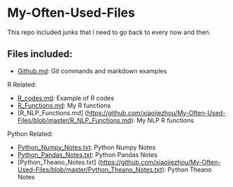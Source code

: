 # My-Often-Used-Files
This repo included junks that I need to go back to every now and then.


## Files included:
* [Github.md](https://github.com/xiaojiezhou/My-Often-Used-Files/blob/master/Github.md):  Git commands and markdown examples

R Related:
* [R_codes.md](https://github.com/xiaojiezhou/My-Often-Used-Files/blob/master/R_Codes.md):  Example of R codes
* [R_Functions.md](https://github.com/xiaojiezhou/My-Often-Used-Files/blob/master/R_Functions.md):  My R functions
* [R_NLP_Functions.md] (https://github.com/xiaojiezhou/My-Often-Used-Files/blob/master/R_NLP_Functions.md):  My NLP R functions

Python Related:
* [Python_Numpy_Notes.txt](https://github.com/xiaojiezhou/My-Often-Used-Files/blob/master/Python_Numpy_Notes.txt):  Python Numpy Notes
* [Python_Pandas_Notes.txt](https://github.com/xiaojiezhou/My-Often-Used-Files/blob/master/Python_Pandas_Notes.txt):  Python Pandas Notes
* [Python_Theano_Notes.txt] (https://github.com/xiaojiezhou/My-Often-Used-Files/blob/master/Python_Theano_Notes.txt):  Python Theano Notes




